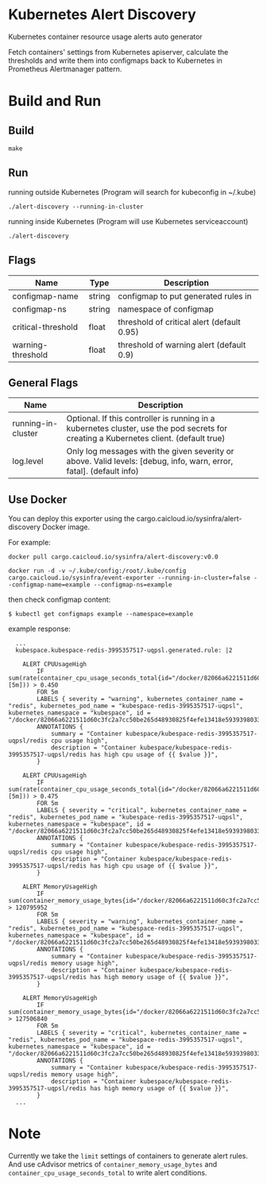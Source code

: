 # Kubernetes Alert Discovery

Kubernetes container resource usage alerts auto generator

Fetch containers' settings from Kubernetes apiserver, calculate the thresholds and write them into configmaps back to Kubernetes in Prometheus Alertmanager pattern.

# Build and Run

## Build

```
make
```

## Run

running outside Kubernetes (Program will search for kubeconfig in ~/.kube)

```
./alert-discovery --running-in-cluster
```

running inside Kubernetes (Program will use Kubernetes serviceaccount)

```
./alert-discovery
```

## Flags

Name | Type | Description
--- | --- | --- 
configmap-name | string | configmap to put generated rules in
configmap-ns | string | namespace of configmap
critical-threshold | float | threshold of critical alert (default 0.95)
warning-threshold | float | threshold of warning alert (default 0.9)

## General Flags

Name | Description
--- | ---
running-in-cluster | Optional. If this controller is running in a kubernetes cluster, use the pod secrets for creating a Kubernetes client. (default true)
log.level | Only log messages with the given severity or above. Valid levels: [debug, info, warn, error, fatal]. (default info)

## Use Docker

You can deploy this exporter using the cargo.caicloud.io/sysinfra/alert-discovery Docker image.

For example:

```
docker pull cargo.caicloud.io/sysinfra/alert-discovery:v0.0

docker run -d -v ~/.kube/config:/root/.kube/config cargo.caicloud.io/sysinfra/event-exporter --running-in-cluster=false --configmap-name=example --configmap-ns=example
```

then check configmap content:

```
$ kubectl get configmaps example --namespace=example
```

example response:

```
  ...
  kubespace.kubespace-redis-3995357517-uqpsl.generated.rule: |2

    ALERT CPUUsageHigh
        IF sum(rate(container_cpu_usage_seconds_total{id="/docker/82066a6221511d60c3fc2a7cc50be265d48930825f4efe13418e59393980332e"}[5m])) > 0.450
        FOR 5m
        LABELS { severity = "warning", kubernetes_container_name = "redis", kubernetes_pod_name = "kubespace-redis-3995357517-uqpsl", kubernetes_namespace = "kubespace", id = "/docker/82066a6221511d60c3fc2a7cc50be265d48930825f4efe13418e59393980332e"}
        ANNOTATIONS {
            summary = "Container kubespace/kubespace-redis-3995357517-uqpsl/redis cpu usage high",
            description = "Container kubespace/kubespace-redis-3995357517-uqpsl/redis has high cpu usage of {{ $value }}",
        }

    ALERT CPUUsageHigh
        IF sum(rate(container_cpu_usage_seconds_total{id="/docker/82066a6221511d60c3fc2a7cc50be265d48930825f4efe13418e59393980332e"}[5m])) > 0.475
        FOR 5m
        LABELS { severity = "critical", kubernetes_container_name = "redis", kubernetes_pod_name = "kubespace-redis-3995357517-uqpsl", kubernetes_namespace = "kubespace", id = "/docker/82066a6221511d60c3fc2a7cc50be265d48930825f4efe13418e59393980332e"}
        ANNOTATIONS {
            summary = "Container kubespace/kubespace-redis-3995357517-uqpsl/redis cpu usage high",
            description = "Container kubespace/kubespace-redis-3995357517-uqpsl/redis has high cpu usage of {{ $value }}",
        }

    ALERT MemoryUsageHigh
        IF sum(container_memory_usage_bytes{id="/docker/82066a6221511d60c3fc2a7cc50be265d48930825f4efe13418e59393980332e"}) > 120795952
        FOR 5m
        LABELS { severity = "warning", kubernetes_container_name = "redis", kubernetes_pod_name = "kubespace-redis-3995357517-uqpsl", kubernetes_namespace = "kubespace", id = "/docker/82066a6221511d60c3fc2a7cc50be265d48930825f4efe13418e59393980332e"}
        ANNOTATIONS {
            summary = "Container kubespace/kubespace-redis-3995357517-uqpsl/redis memory usage high",
            description = "Container kubespace/kubespace-redis-3995357517-uqpsl/redis has high memory usage of {{ $value }}",
        }

    ALERT MemoryUsageHigh
        IF sum(container_memory_usage_bytes{id="/docker/82066a6221511d60c3fc2a7cc50be265d48930825f4efe13418e59393980332e"}) > 127506840
        FOR 5m
        LABELS { severity = "critical", kubernetes_container_name = "redis", kubernetes_pod_name = "kubespace-redis-3995357517-uqpsl", kubernetes_namespace = "kubespace", id = "/docker/82066a6221511d60c3fc2a7cc50be265d48930825f4efe13418e59393980332e"}
        ANNOTATIONS {
            summary = "Container kubespace/kubespace-redis-3995357517-uqpsl/redis memory usage high",
            description = "Container kubespace/kubespace-redis-3995357517-uqpsl/redis has high memory usage of {{ $value }}",
        }
  ...
```

# Note

Currently we take the `limit` settings of containers to generate alert rules. And use cAdvisor metrics of `container_memory_usage_bytes` and `container_cpu_usage_seconds_total` to write alert conditions. 
